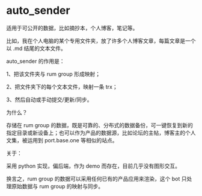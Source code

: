 # auto_sender

适用于可公开的数据，比如摘抄本，个人博客，笔记等。

比如，我在个人电脑的某个专用文件夹，放了许多个人博客文章，每篇文章是一个以 .md 结尾的文本文件。

auto_sender 的作用是：

1、把该文件夹与 rum group 形成映射；

2、把文件夹下的每个文本文件，映射一条 trx；

3、然后自动或手动提交/更新/同步。

为什么？

存储在 rum group 的数据，既是可靠的、分布式的数据备份，可一键恢复到新的指定目录或新设备上；也可以作为产品的数据源，比如论坛的主帖，博客主的个人文集，被运用到 port.base.one 等相似的站点。

关于：

采用 python 实现，偏后端，作为 demo 而存在，目前几乎没有图形交互。

换言之，rum group 的数据可以采用任何已有的产品应用来渲染，这个 bot 只处理原始数据与 rum group 的映射与同步。
